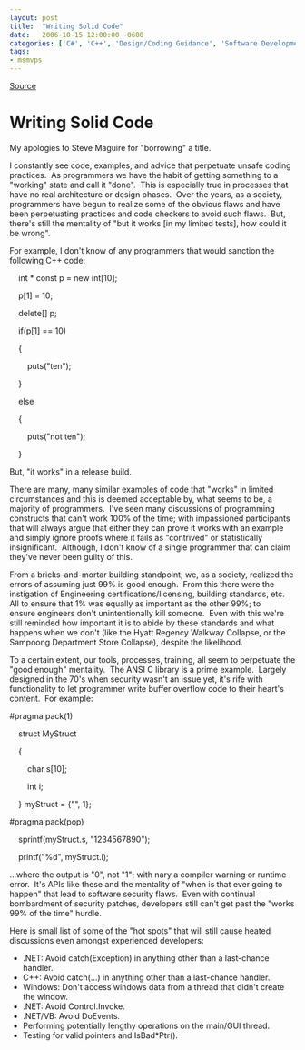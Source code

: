 ```yaml
---
layout: post
title:  "Writing Solid Code"
date:   2006-10-15 12:00:00 -0600
categories: ['C#', 'C++', 'Design/Coding Guidance', 'Software Development']
tags:
- msmvps
---
```

[Source](http://blogs.msmvps.com/peterritchie/2006/10/16/writing-solid-code/ "Permalink to Writing Solid Code")

# Writing Solid Code

My apologies to Steve Maguire for "borrowing" a title.

I constantly see code, examples, and advice that perpetuate unsafe coding practices.  As programmers we have the habit of getting something to a "working" state and call it "done".  This is especially true in processes that have no real architecture or design phases.  Over the years, as a society, programmers have begun to realize some of the obvious flaws and have been perpetuating practices and code checkers to avoid such flaws.  But, there's still the mentality of "but it works [in my limited tests], how could it be wrong".  

For example, I don't know of any programmers that would sanction the following C++ code:

    int * const p = new int[10];

    p[1] = 10;

    delete[] p;

    if(p[1] == 10)

    {

        puts("ten");

    }

    else

    {

        puts("not ten");

    }

But, "it works" in a release build.

There are many, many similar examples of code that "works" in limited circumstances and this is deemed acceptable by, what seems to be, a majority of programmers.  I've seen many discussions of programming constructs that can't work 100% of the time; with impassioned participants that will always argue that either they can prove it works with an example and simply ignore proofs where it fails as "contrived" or statistically insignificant.  Although, I don't know of a single programmer that can claim they've never been guilty of this.

From a bricks-and-mortar building standpoint; we, as a society, realized the errors of assuming just 99% is good enough.  From this there were the instigation of Engineering certifications/licensing, building standards, etc.  All to ensure that 1% was equally as important as the other 99%; to ensure engineers don't unintentionally kill someone.  Even with this we're still reminded how important it is to abide by these standards and what happens when we don't (like the Hyatt Regency Walkway Collapse, or the Sampoong Department Store Collapse), despite the likelihood.

To a certain extent, our tools, processes, training, all seem to perpetuate the "good enough" mentality.  The ANSI C library is a prime example.  Largely designed in the 70's when security wasn't an issue yet, it's rife with functionality to let programmer write buffer overflow code to their heart's content.  For example:

#pragma pack(1)

    struct MyStruct

    {

        char s[10];

        int i;

    } myStruct = {"", 1};

#pragma pack(pop)

    sprintf(myStruct.s, "1234567890");

    printf("%d", myStruct.i);

…where the output is "0", not "1"; with nary a compiler warning or runtime error.  It's APIs like these and the mentality of "when is that ever going to happen" that lead to software security flaws.  Even with continual bombardment of security patches, developers still can't get past the "works 99% of the time" hurdle.

Here is small list of some of the "hot spots" that will still cause heated discussions even amongst experienced developers:

* .NET: Avoid catch(Exception) in anything other than a last-chance handler.
* C++: Avoid catch(…) in anything other than a last-chance handler.
* Windows: Don't access windows data from a thread that didn't create the window.
* .NET: Avoid Control.Invoke.
* .NET/VB: Avoid DoEvents.
* Performing potentially lengthy operations on the main/GUI thread.
* Testing for valid pointers and IsBad*Ptr().

